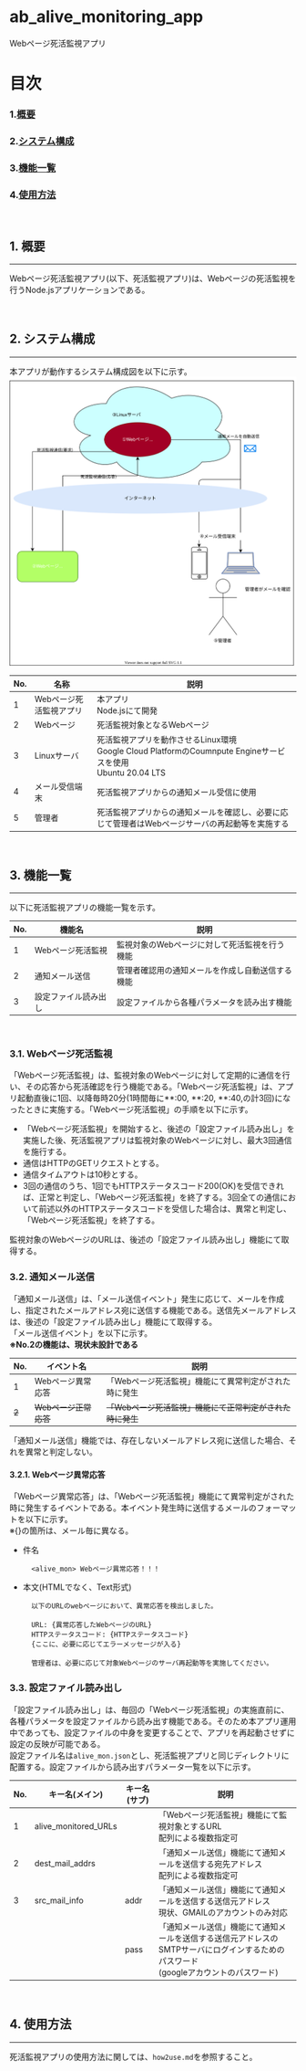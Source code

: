 # ab_alive_monitoring_app
Webページ死活監視アプリ

# 目次
### 1.[概要](#anchor1)
### 2.[システム構成](#anchor2)
### 3.[機能一覧](#anchor3)
### 4.[使用方法](#anchor4)


<a id="anchor1"></a><br>    

## 1. 概要
---
 Webページ死活監視アプリ(以下、死活監視アプリ)は、Webページの死活監視を行うNode.jsアプリケーションである。


<a id="anchor2"></a><br>    

## 2. システム構成
---
 本アプリが動作するシステム構成図を以下に示す。
![](./doc_img/systemConfiguration.dio.svg)

| No. | 名称                    | 説明                                                                                                              |
| --- | ----------------------- | ----------------------------------------------------------------------------------------------------------------- |
| 1   | Webページ死活監視アプリ | 本アプリ<br> Node.jsにて開発                                                                                      |
| 2   | Webページ               | 死活監視対象となるWebページ                                                                                       |
| 3   | Linuxサーバ             | 死活監視アプリを動作させるLinux環境<br> Google Cloud PlatformのCoumnpute Engineサービスを使用<br>Ubuntu 20.04 LTS |
| 4   | メール受信端末          | 死活監視アプリからの通知メール受信に使用                                                                          |
| 5   | 管理者                  | 死活監視アプリからの通知メールを確認し、必要に応じて管理者はWebページサーバの再起動等を実施する                   |

<a id="anchor3"></a><br>    

## 3. 機能一覧
---
以下に死活監視アプリの機能一覧を示す。

| No. | 機能名               | 説明                                             |
| --- | -------------------- | ------------------------------------------------ |
| 1   | Webページ死活監視    | 監視対象のWebページに対して死活監視を行う機能    |
| 2   | 通知メール送信       | 管理者確認用の通知メールを作成し自動送信する機能 |
| 3   | 設定ファイル読み出し | 設定ファイルから各種パラメータを読み出す機能     |
<br>

### 3.1. Webページ死活監視  
「Webページ死活監視」は、監視対象のWebページに対して定期的に通信を行い、その応答から死活確認を行う機能である。「Webページ死活監視」は、アプリ起動直後に1回、以降毎時20分(1時間毎に**:00, **:20, **:40,の計3回)になったときに実施する。「Webページ死活監視」の手順を以下に示す。 

 * 「Webページ死活監視」を開始すると、後述の「設定ファイル読み出し」を実施した後、死活監視アプリは監視対象のWebページに対し、最大3回通信を施行する。
 * 通信はHTTPのGETリクエストとする。
 * 通信タイムアウトは10秒とする。
 * 3回の通信のうち、1回でもHTTPステータスコード200(OK)を受信できれば、正常と判定し、「Webページ死活監視」を終了する。3回全ての通信において前述以外のHTTPステータスコードを受信した場合は、異常と判定し、「Webページ死活監視」を終了する。
    
監視対象のWebページのURLは、後述の「設定ファイル読み出し」機能にて取得する。
<br>

### 3.2. 通知メール送信
「通知メール送信」は、「メール送信イベント」発生に応じて、メールを作成し、指定されたメールアドレス宛に送信する機能である。送信先メールアドレスは、後述の「設定ファイル読み出し」機能にて取得する。  
「メール送信イベント」を以下に示す。  
    **※No.2の機能は、現状未設計である**

| No.   | イベント名            | 説明                                                      |
| ----- | --------------------- | --------------------------------------------------------- |
| 1     | Webページ異常応答     | 「Webページ死活監視」機能にて異常判定がされた時に発生     |
| ~~2~~ | ~~Webページ正常応答~~ | ~~「Webページ死活監視」機能にて正常判定がされた時に発生~~ |

「通知メール送信」機能では、存在しないメールアドレス宛に送信した場合、それを異常と判定しない。

#### 3.2.1. Webページ異常応答
「Webページ異常応答」は、「Webページ死活監視」機能にて異常判定がされた時に発生するイベントである。本イベント発生時に送信するメールのフォーマットを以下に示す。  
※{}の箇所は、メール毎に異なる。

* 件名  
  
        <alive_mon> Webページ異常応答！！！
* 本文(HTMLでなく、Text形式) 

        以下のURLのwebページにおいて、異常応答を検出しました。
        
        URL: {異常応答したWebページのURL}
        HTTPステータスコード: {HTTPステータスコード}  
        {ここに、必要に応じてエラーメッセージが入る}

        管理者は、必要に応じて対象Webページのサーバ再起動等を実施してください。

### 3.3. 設定ファイル読み出し
「設定ファイル読み出し」は、毎回の「Webページ死活監視」の実施直前に、各種パラメータを設定ファイルから読み出す機能である。そのため本アプリ運用中であっても、設定ファイルの中身を変更することで、アプリを再起動させずに設定の反映が可能である。  
設定ファイル名は`alive_mon.json`とし、死活監視アプリと同じディレクトリに配置する。設定ファイルから読み出すパラメータ一覧を以下に示す。

| No. | キー名(メイン)       | キー名(サブ) | 説明                                                                                                                                     |
| --- | -------------------- | ------------ | ---------------------------------------------------------------------------------------------------------------------------------------- |
| 1   | alive_monitored_URLs |              | 「Webページ死活監視」機能にて監視対象とするURL<br>配列による複数指定可                                                                   |
| 2   | dest_mail_addrs      |              | 「通知メール送信」機能にて通知メールを送信する宛先アドレス<br>配列による複数指定可                                                       |
| 3   | src_mail_info        | addr         | 「通知メール送信」機能にて通知メールを送信する送信元アドレス<br>現状、GMAILのアカウントのみ対応                                          |
|     |                      | pass         | 「通知メール送信」機能にて通知メールを送信する送信元アドレスのSMTPサーバにログインするためのパスワード<br>(googleアカウントのパスワード) |


<a id="anchor4"></a><br>    

## 4. 使用方法
---
死活監視アプリの使用方法に関しては、`how2use.md`を参照すること。
  
